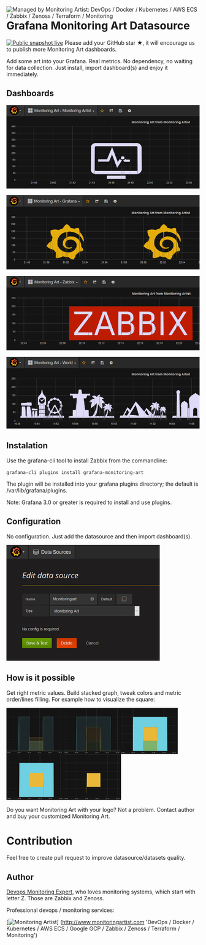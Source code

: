 [<img src="https://monitoringartist.github.io/managed-by-monitoringartist.png" alt="Managed by Monitoring Artist: DevOps / Docker / Kubernetes / AWS ECS / Zabbix / Zenoss / Terraform / Monitoring" align="right"/>](http://www.monitoringartist.com 'DevOps / Docker / Kubernetes / AWS ECS / Zabbix / Zenoss / Terraform / Monitoring')

# Grafana Monitoring Art Datasource

[![Public snapshot live](https://img.shields.io/badge/Public%20snapshot-ready-brightgreen.svg)](https://snapshot.raintank.io/dashboard/snapshot/Taz80xbYsIawWOsYqzOs7IJI24OOruec) Please add your GitHub star ★, it will encourage us to publish more Monitoring Art dashboards.

Add some art into your Grafana. Real metrics. No dependency, no waiting for data collection. Just install, import dashboard(s) and enjoy it immediately.

## Dashboards

[![Monitoring Art - Monitoring Artist Logo](doc/grafana-monitoring-art-monitoring-artist-logo.png)](https://github.com/monitoringartist/grafana-monitoring-art/tree/master/dashboards)

[![Monitoring Art - Grafana Logo](doc/grafana-monitoring-art-grafana-logo.png)](https://github.com/monitoringartist/grafana-monitoring-art/tree/master/dashboards)

[![Monitoring Art - Zabbix Logo](doc/grafana-monitoring-art-zabbix-logo.png)](https://github.com/monitoringartist/grafana-monitoring-art/tree/master/dashboards)

[![Monitoring Art - World](doc/grafana-monitoring-art-world.png)](https://github.com/monitoringartist/grafana-monitoring-art/tree/master/dashboards)

## Instalation

Use the grafana-cli tool to install Zabbix from the commandline:

```
grafana-cli plugins install grafana-monitoring-art
```

The plugin will be installed into your grafana plugins directory; the default is /var/lib/grafana/plugins.

Note: Grafana 3.0 or greater is required to install and use plugins.

## Configuration

No configuration. Just add the datasource and then import dashboard(s).

![Monitoring Art - datasource configuration](doc/datasource-configuration.png)

## How is it possible

Get right metric values. Build stacked graph, tweak colors and metric order/lines filling. For example how to visualize the square:

<img src="doc/howto1.png" align="left" height="120"/>
<img src="doc/howto2.png" align="left" height="120"/>
<img src="doc/howto3.png" align="left" height="120"/>
<img src="doc/howto4.png" align="left" height="120"/>
<img src="doc/howto5.png" height="120"/>

Do you want Monitoring Art with your logo? Not a problem. Contact author and buy your customized Monitoring Art.

# Contribution

Feel free to create pull request to improve datasource/datasets quality.

## Author

[Devops Monitoring Expert](http://www.jangaraj.com 'DevOps / Docker / Kubernetes / AWS ECS / Google GCP / Zabbix / Zenoss / Terraform / Monitoring'),
who loves monitoring systems, which start with letter Z. Those are Zabbix and Zenoss.

Professional devops / monitoring services:

[![Monitoring Artist](http://monitoringartist.com/img/github-monitoring-artist-logo.jpg)]
(http://www.monitoringartist.com 'DevOps / Docker / Kubernetes / AWS ECS / Google GCP / Zabbix / Zenoss / Terraform / Monitoring')
